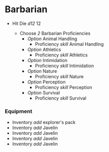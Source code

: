 # Barbarian

- Hit Die _d12_ 12

    - Choose _2_ Barbarian Proficiencies
        - _Option_ Animal Handling
            - Proficiency _skill_ Animal Handling
        - _Option_ Athletics
            - Proficiency _skill_ Athletics
        - _Option_ Intimidation
            - Proficiency _skill_ Intimidation
        - _Option_ Nature
            - Proficiency _skill_ Nature
        - _Option_ Perception
            - Proficiency _skill_ Perception
        - _Option_ Survival
            - Proficiency _skill_ Survival

### Equipment

- Inventory _add_ explorer's pack
- Inventory _add_ Javelin
- Inventory _add_ Javelin
- Inventory _add_ Javelin
- Inventory _add_ Javelin
